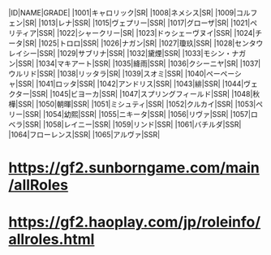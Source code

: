|ID|NAME|GRADE|
|1001|キャロリック|SR|
|1008|ネメシス|SR|
|1009|コルフェン|SR|
|1013|レナ|SSR|
|1015|ヴェプリー|SSR|
|1017|グローザ|SR|
|1021|ペリティア|SSR|
|1022|シャークリー|SR|
|1023|ドゥシェーヴヌイ|SSR|
|1024|チータ|SR|
|1025|トロロ|SSR|
|1026|ナガン|SR|
|1027|瓊玖|SSR|
|1028|センタウレイシー|SSR|
|1029|サブリナ|SSR|
|1032|黛煙|SSR|
|1033|モシン・ナガン|SSR|
|1034|マキアート|SSR|
|1035|絳雨|SSR|
|1036|クシーニヤ|SR|
|1037|ウルリド|SSR|
|1038|リッタラ|SR|
|1039|スオミ|SSR|
|1040|ペーペーシャ|SSR|
|1041|ロッタ|SSR|
|1042|アンドリス|SSR|
|1043|緋|SSR|
|1044|ヴェクター|SSR|
|1045|ビヨーカ|SSR|
|1047|スプリングフィールド|SSR|
|1048|秋樺|SSR|
|1050|朝暉|SSR|
|1051|ミシュティ|SSR|
|1052|クルカイ|SSR|
|1053|ペリー|SSR|
|1054|幼熙|SSR|
|1055|ニキータ|SSR|
|1056|リヴァ|SSR|
|1057|ロベラ|SSR|
|1058|レイニー|SSR|
|1059|リンド|SSR|
|1061|バチルダ|SSR|
|1064|フローレンス|SSR|
|1065|アルヴァ|SSR|

# https://gf2.sunborngame.com/main/allRoles
# https://gf2.haoplay.com/jp/roleinfo/allroles.html
